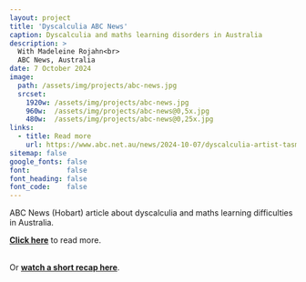 ```yaml
---
layout: project
title: 'Dyscalculia ABC News'
caption: Dyscalculia and maths learning disorders in Australia 
description: >
  With Madeleine Rojahn<br>
  ABC News, Australia
date: 7 October 2024
image: 
  path: /assets/img/projects/abc-news.jpg
  srcset: 
    1920w: /assets/img/projects/abc-news.jpg
    960w:  /assets/img/projects/abc-news@0,5x.jpg
    480w:  /assets/img/projects/abc-news@0,25x.jpg
links:
  - title: Read more
    url: https://www.abc.net.au/news/2024-10-07/dyscalculia-artist-tasmania-dyslexia-maths/104063598
sitemap: false
google_fonts: false
font:         false
font_heading: false
font_code:    false
---
```


ABC News (Hobart) article about dyscalculia and maths learning difficulties in Australia.

<b>[Click here](https://www.abc.net.au/news/2024-10-07/dyscalculia-artist-tasmania-dyslexia-maths/104063598)</b> to read more.

<br>Or <b>[watch a short recap here](https://www.instagram.com/abchobart/reel/DAzTveqhil_/?hl=en)</b>.